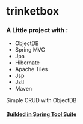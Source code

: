# trinketbox

<h3>A Little project with :</h3>

<ul>
  <li>ObjectDB</li>
  <li>Spring MVC</li>
  <li>Jpa</li>
  <li>Hibernate</li>
  <li>Apache Tiles</li>
  <li>Jsp</li>
  <li>Jstl</li>
  <li>Maven</li>
</ul>

Simple CRUD with ObjectDB

<a href="https://spring.io/tools"><h4>Builded in Spring Tool Suite</h4></a>
